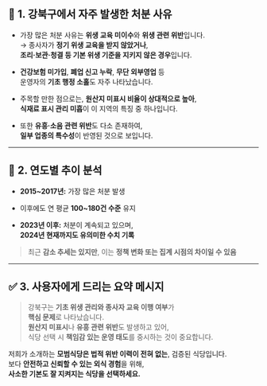 ## 🧾 1. 강북구에서 자주 발생한 처분 사유

- 가장 많은 처분 사유는 **위생 교육 미이수**와 **위생 관련 위반**입니다.  
  → 종사자가 **정기 위생 교육을 받지 않았거나**,  
  **조리·보관·청결 등 기본 위생 기준을 지키지 않은 경우**입니다.

- **건강보험 미가입**, **폐업 신고 누락**, **무단 외부영업** 등  
  운영자의 **기초 행정 소홀**도 자주 나타났습니다.

- 주목할 만한 점으로는, **원산지 미표시 비율이 상대적으로 높아**,  
  **식재료 표시 관리 미흡**이 이 지역의 특징 중 하나입니다.

- 또한 **유흥·소음 관련 위반**도 다소 존재하여,  
  **일부 업종의 특수성**이 반영된 것으로 보입니다.

---

## 📆 2. 연도별 추이 분석

- **2015~2017년:** 가장 많은 처분 발생  
- 이후에도 연 평균 **100~180건 수준** 유지

- **2023년 이후:** 처분이 계속되고 있으며,  
  **2024년 현재까지도 유의미한 수치 기록**

> 최근 **감소 추세는 있지만**, 이는 **정책 변화 또는 집계 시점의 차이일 수 있음**

---

## ✅ 3. 사용자에게 드리는 요약 메시지

> 강북구는 **기초 위생 관리와 종사자 교육 이행 여부**가  
> **핵심 문제**로 나타났습니다.  
> **원산지 미표시**나 **유흥 관련 위반**도 발생하고 있어,  
> 식당 선택 시 **책임감 있는 운영 태도**를 중시하는 것이 중요합니다.

저희가 소개하는 **모범식당은 법적 위반 이력이 전혀 없는**, 검증된 식당입니다.  
보다 **안전하고 신뢰할 수 있는 외식 경험**을 위해,  
**사소한 기본도 잘 지켜지는 식당을 선택하세요.**
